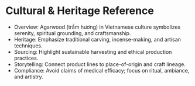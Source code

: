 # Cultural & Heritage Reference

- Overview: Agarwood (trầm hương) in Vietnamese culture symbolizes serenity, spiritual grounding, and craftsmanship.
- Heritage: Emphasize traditional carving, incense-making, and artisan techniques.
- Sourcing: Highlight sustainable harvesting and ethical production practices.
- Storytelling: Connect product lines to place-of-origin and craft lineage.
- Compliance: Avoid claims of medical efficacy; focus on ritual, ambiance, and artistry.


